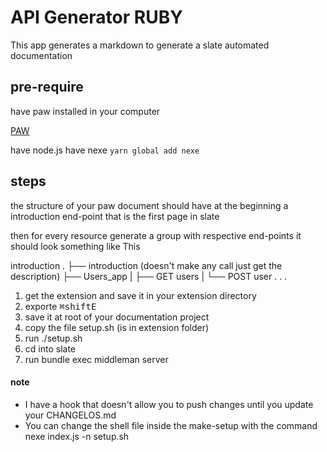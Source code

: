 # API Generator RUBY

This app generates a markdown to generate a slate automated documentation

## pre-require

have paw installed in your computer

[PAW](https://paw.cloud/)

have node.js
have nexe `yarn global add nexe`

## steps

the structure of your paw document should have at the beginning a introduction
end-point that is the first page in slate

then for every resource generate a group with respective end-points it should look
something like This

introduction
.
├── introduction (doesn't make any call just get the description)
├── Users_app
| ├── GET users
| └── POST user
.
.
.

1.  get the extension and save it in your extension directory
2.  exporte <kbd>⌘</kbd><kbd>shift</kbd><kbd>E</kbd>
3.  save it at root of your documentation project
4.  copy the file setup.sh (is in extension folder)
5.  run ./setup.sh <name of file exported from paw>
6.  cd into slate
7.  run bundle exec middleman server

#### note

- I have a hook that doesn't allow you to push changes until you update your CHANGELOS.md
- You can change the shell file inside the make-setup with the command nexe index.js -n setup.sh
